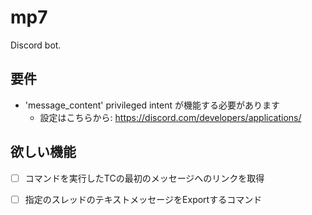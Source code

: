 # mp7

Discord bot.

## 要件

- 'message_content' privileged intent が機能する必要があります
    - 設定はこちらから: https://discord.com/developers/applications/

## 欲しい機能

- [ ] コマンドを実行したTCの最初のメッセージへのリンクを取得
- [ ] 指定のスレッドのテキストメッセージをExportするコマンド

